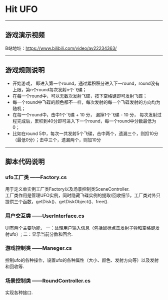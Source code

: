 
# Hit UFO

---
## **游戏演示视频**  
B站地址：https://www.bilibili.com/video/av22234363/

---
## **游戏规则说明**  
* 开始游戏， 即进入第一个round，通过累积积分进入下一round，round没有上限，第n个round每次发射n个飞碟；  
* 在每一个round中，可以无数次发射飞碟，按下空格键即可发射飞碟；  
* 每一个round中飞碟的颜色都不一样，每次发射的每一个飞碟发射的方向均为随机；  
* 在每一个round中，击中1个飞碟 + 10 分， 漏掉1个飞碟 - 10 分，   每次发射过程完成后，累积到40分即可进入下一个round，每一个round中分数最低为0；  
* 比如在round 5中，每次一共发射5个飞碟，击中两个，遗漏三个，则扣10分（最低0分）；击中三个，遗漏两个，则加10分  

---

## **脚本代码说明**  

### ufo工厂类   ——Factory.cs   

用于定义单实例工厂类Factory以及场景控制类SceneController.    
工厂类作用是管理UFO实例，同时隐藏飞碟实例的提取/回收细节，工厂类对外只提供三个函数，getDisk()、getDiskObject()、free().  


### 用户交互类      ——UserInterface.cs  
UI有两个主要功能， 一：处理用户输入信息（包括鼠标点击发射子弹和空格键发射ufo）;  二：显示当前分数和回合.  

### 游戏控制类      ——Maneger.cs  
控制ufo的各种操作，设置ufo的各种属性（大小、颜色、发射方向等）以及发射和回收等.  

### 场景控制类      ——RoundController.cs  
实现各种接口.  

